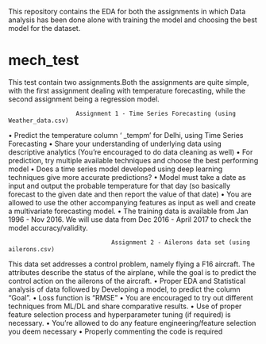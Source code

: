 This repository contains the EDA for both the assignments in which Data analysis has been done alone with training the model and choosing the best model for the dataset.

# mech_test
This test contain two assignments.Both the assignments are quite simple, with the first assignment dealing with temperature forecasting, while the second assignment being a regression model.

                       Assignment 1 - Time Series Forecasting (using Weather_data.csv)
• Predict the temperature column ‘ _tempm’ for Delhi, using Time Series Forecasting
• Share your understanding of underlying data using descriptive analytics (You’re encouraged to
do data cleaning as well)
• For prediction, try multiple available techniques and choose the best performing model
• Does a time series model developed using deep learning techniques give more accurate
predictions?
• Model must take a date as input and output the probable temperature for that day (so basically
forecast to the given date and then report the value of that date)
• You are allowed to use the other accompanying features as input as well and create a multivariate forecasting model.
• The training data is available from Jan 1996 - Nov 2016. We will use data from Dec 2016 -
April 2017 to check the model accuracy/validity.

                                 Assignment 2 - Ailerons data set (using ailerons.csv)
This data set addresses a control problem, namely flying a F16 aircraft. The attributes describe the
status of the airplane, while the goal is to predict the control action on the ailerons of the aircraft.
• Proper EDA and Statistical analysis of data followed by Developing a model, to predict the
column “Goal”.
• Loss function is “RMSE”
• You are encouraged to try out different techniques from ML/DL and share comparative
results.
• Use of proper feature selection process and hyperparameter tuning (if required) is necessary.
• You’re allowed to do any feature engineering/feature selection you deem necessary
• Properly commenting the code is required
